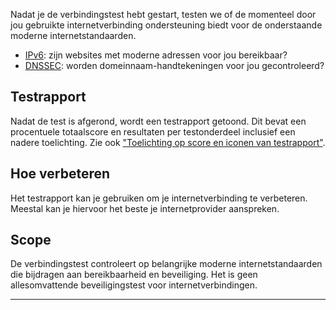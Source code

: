Nadat je de verbindingstest hebt gestart, testen we of de momenteel door jou gebruikte internetverbinding ondersteuning biedt voor de onderstaande moderne internetstandaarden.

* [IPv6](/faqs/ipv6/): zijn websites met moderne adressen voor jou bereikbaar?
* [DNSSEC](/faqs/dnssec/): worden domeinnaam-handtekeningen voor jou gecontroleerd?

## Testrapport
Nadat de test is afgerond, wordt een testrapport getoond. Dit bevat een procentuele totaalscore en resultaten per testonderdeel inclusief een nadere toelichting. Zie ook ["Toelichting op score en iconen van testrapport"](/report/).

## Hoe verbeteren
Het testrapport kan je gebruiken om je internetverbinding te verbeteren. Meestal kan je hiervoor het beste je internetprovider aanspreken.

## Scope
De verbindingstest controleert op belangrijke moderne internetstandaarden die bijdragen aan bereikbaarheid en beveiliging. Het is geen allesomvattende beveiligingstest voor internetverbindingen.

---
